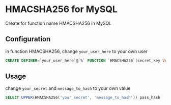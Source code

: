# HMACSHA256 for MySQL

Create for function name HMACSHA256 in MySQL

## Configuration

in function HMACSHA256, change `your_user_here` to your own user

```sql
CREATE DEFINER=`your_user_here`@`%` FUNCTION `HMACSHA256`(secret_key VARCHAR(256), val VARCHAR(2048)) RETURNS char(64) CHARSET utf8;
```

## Usage

change `your_secret` and `message_to_hash` to your own value


```sql
SELECT UPPER(HMACSHA256('your_secret', 'message_to_hash')) pass_hash
```
